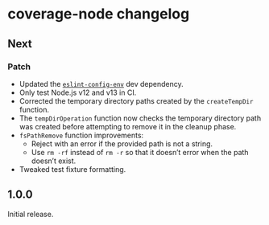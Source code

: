 # coverage-node changelog

## Next

### Patch

- Updated the [`eslint-config-env`](https://npm.im/eslint-config-env) dev dependency.
- Only test Node.js v12 and v13 in CI.
- Corrected the temporary directory paths created by the `createTempDir` function.
- The `tempDirOperation` function now checks the temporary directory path was created before attempting to remove it in the cleanup phase.
- `fsPathRemove` function improvements:
  - Reject with an error if the provided path is not a string.
  - Use `rm -rf` instead of `rm -r` so that it doesn’t error when the path doesn’t exist.
- Tweaked test fixture formatting.

## 1.0.0

Initial release.
